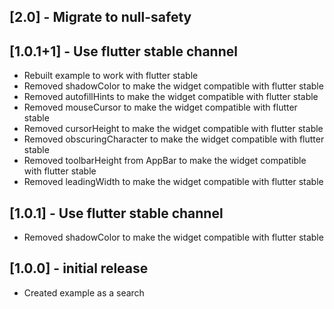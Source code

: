 ## [2.0] - Migrate to null-safety

## [1.0.1+1] - Use flutter stable channel

* Rebuilt example to work with flutter stable
* Removed shadowColor to make the widget compatible with flutter stable
* Removed autofillHints to make the widget compatible with flutter stable
* Removed mouseCursor to make the widget compatible with flutter stable
* Removed cursorHeight to make the widget compatible with flutter stable
* Removed obscuringCharacter to make the widget compatible with flutter stable
* Removed toolbarHeight from AppBar to make the widget compatible with flutter stable
* Removed leadingWidth to make the widget compatible with flutter stable

## [1.0.1] - Use flutter stable channel

* Removed shadowColor to make the widget compatible with flutter stable

## [1.0.0] - initial release

* Created example as a search

